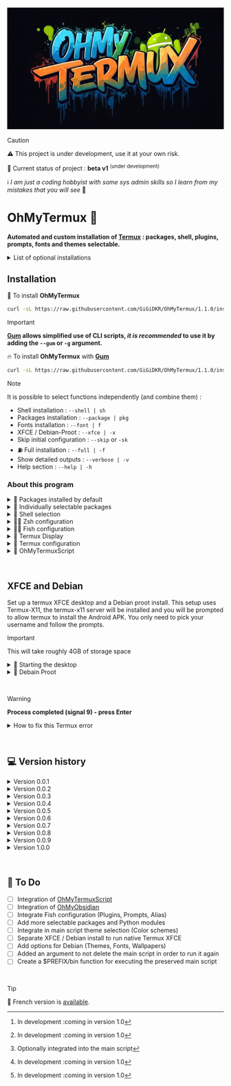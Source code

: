 ![Logo OhMyTermux](assets/logo.jpg)

> [!CAUTION]
> :warning: This project is under development, use it at your own risk.
> 
> :construction: Current status of project : **beta v1** <sup>(under development)</sup>
> 
> :information_source: *I am just a coding hobbyist with some sys admin skills so I learn from my mistakes that you will see* 👀


# OhMyTermux 🧊

**Automated and custom installation of [Termux](https://github.com/termux) : packages, shell, plugins, prompts, fonts and themes selectable.**

<details>

<summary>List of optional installations</summary>

- **[OhMyTermuxXFCE](https://github.com/GiGiDKR/OhMyTermux/edit/main/README.md#-xfce-and-debian-)** : A customized [Debian](https://www.debian.org/) proot-distro with a [XFCE](https://www.xfce.org/) desktop and an **[App-Installer](https://github.com/GiGiDKR/App-Installer)** which are not available in package manager.

- **[OhMyTermuxScript](https://github.com/GiGiDKR/OhMyTermuxScript)** : A collection of useful scripts, executable from the main script or later. [^1]

- **[OhMyObsidian](https://github.com/GiGiDKR/OhMyObsidian)** : Sync Obsidian on Android using Termux and Git. [^1]

</details>

## Installation

🧊 To install **OhMyTermux**
```bash
curl -sL https://raw.githubusercontent.com/GiGiDKR/OhMyTermux/1.1.0/install.sh -o install.sh && chmod +x install.sh && ./install.sh
```

>[!IMPORTANT]
> **[Gum](https://github.com/charmbracelet/gum) allows simplified use of CLI scripts, _it is recommended_ to use it by adding the `--gum` or `-g` argument.**

🔥 To install **OhMyTermux** with **[Gum](https://github.com/charmbracelet/gum)**
```bash
curl -sL https://raw.githubusercontent.com/GiGiDKR/OhMyTermux/1.1.0/install.sh -o install.sh && chmod +x install.sh && ./install.sh --gum
```

>[!NOTE]
> It is possible to select functions independently (and combine them) :
> - Shell installation : `--shell | sh`
> - Packages installation : `--package | pkg`
> - Fonts installation : `--font | f`
> - XFCE / Debian-Proot : `--xfce | -x`
> - Skip initial configuration : `--skip` or `-sk`
> - :fuelpump: Full installation : `--full | -f`
> - Show detailed outputs : `--verbose | -v`
> - Help section : `--help | -h`
&nbsp;

### About this program 

<details>

<summary>🧊 Packages installed by default</summary>

- [wget](https://github.com/mirror/wget)
- [curl](https://github.com/curl/curl)
- [git](https://github.com/git/git)
- [unzip](https://en.m.wikipedia.org/wiki/ZIP_(file_format))

</details>

<details>

<summary>🧊 Individually selectable packages</summary>

- [nala](https://github.com/volitank/nala)
- [eza](https://github.com/eza-community/eza)
- [lsd](https://github.com/lsd-rs/lsd)
- [logo-ls](https://github.com/Yash-Handa/logo-ls)
- [bat](https://github.com/sharkdp/bat)
- [lf](https://github.com/gokcehan/lf)
- [fzf](https://github.com/junegunn/fzf)
- [glow](https://github.com/charmbracelet/glow)
- [python](https://github.com/python)
- [nodejs](https://github.com/nodejs/node)
- [nodejs-lts](https://github.com/nodejs/Release)
- [micro](https://github.com/zyedidia/micro)
- [vim](https://github.com/vim/vim)
- [neovim](https://github.com/neovim/neovim)
- [lazygit](https://github.com/jesseduffield/lazygit)
- [open-ssh](https://www.openssh.com/)

</details>

<details>

<summary> 🧊 Shell selection</summary>

- [Bash](https://git.savannah.gnu.org/cgit/bash.git/)
- [ZSH](https://www.zsh.org/)
- [Fish](https://github.com/fish-shell/fish-shell)

</details>
 
<details>

<summary>🧊🧊 Zsh configuration</summary>

- [Oh-My-Zsh](https://github.com/ohmyzsh/ohmyzsh)
- [zsh-syntax-highlighting](https://github.com/zsh-users/zsh-syntax-highlighting)
- [zsh-completions](https://github.com/zsh-users/zsh-completions)
- [zsh-you-should-use](https://github.com/MichaelAquilina/zsh-you-should-use)
- [zsh-alias-finder](https://github.com/ohmyzsh/ohmyzsh/tree/master/plugins/alias-finder)

</details>
    
<details>

<summary>🧊🧊 Fish configuration</summary>

- [Oh-My-Fish](https://github.com/oh-my-fish/oh-my-fish)
- [Fisher](https://github.com/jorgebucaran/fisher)
- [Pure](https://github.com/pure-fish/pure)
- [Fishline](https://github.com/0rax/fishline)
- [Virtualfish](https://github.com/justinmayer/virtualfish)
- [Fish Abbreviation Tips](https://github.com/gazorby/fish-abbreviation-tips)
- [Bang-Bang](https://github.com/oh-my-fish/plugin-bang-bang)
- [Fish You Should Use](https://github.com/paysonwallach/fish-you-should-use)
- [Catppuccin for Fish](https://github.com/catppuccin/fish)

</details>
 
<details>

<summary>🧊 Termux Display</summary>

- [Nerd Fonts](https://github.com/ryanoasis/nerd-fonts) 
- [Color Schemes](https://github.com/mbadolato/iTerm2-Color-Schemes)
- [Powerlevel10k](https://github.com/romkatv/powerlevel10k)
  
</details>
 
<details>

<summary>🧊 Termux configuration</summary>

- Custom aliases (common aliases + specific aliases depending on the package or plugin installed)
- Symlink to internal storage user directories
  
</details>
  
<details>

<summary>🧊 OhMyTermuxScript</summary>
  
- Theme Selector
- Nerd Fonts Installer
- App-Installer (VSCode, PyCharm, Obsidian...)
- Native Termux XFCE4 desktop on Termux-X11
- Oh-My-Zsh [^2]
- Oh-My-Posh [^1]
- Electron Node.js
- XDRP (native Termux or proot-distro)
  
</details>
 
[^1]: In development :coming in version 1.0
[^2]: Optionally integrated into the main script
[^3]: In development (no release date yet)

&nbsp;

## **XFCE and Debian**

Set up a termux XFCE desktop and a Debian proot install.
This setup uses Termux-X11, the termux-x11 server will be installed and you will be prompted to allow termux to install the Android APK.
You only need to pick your username and follow the prompts.

> [!IMPORTANT]
> This will take roughly 4GB of storage space

<details>
  
<summary>🧊 Starting the desktop</summary>

You will recieve a popup to allow installs from termux, this will open the APK for the Termux-X11 android app. While you do not have to allow installs from termux, you will still need to install manually by using a file browser and finding the APK in your downloads folder.

Use the command ```start``` to initiate a Termux-X11 session.

This will start the termux-x11 server, XFCE4 desktop and open the Termux-X11 app right into the desktop.

To enter the Debian proot install from terminal use the command ```debian```

Also note, you do not need to set display in Debian proot as it is already set. This means you can use the terminal to start any GUI application and it will startup.

</details>

<details>
  
<summary>🧊 Debain Proot</summary>

To enter proot use the command ```debian```, from there you can install aditional software with apt and use cp2menu in termux to copy the menu items over to termux xfce menu.

There are two scripts available for this setup as well :

```prun```  Running this followed by a command you want to run from the debian proot install will allow you to run stuff from the termux terminal without running ```debian``` to get into the proot itself.

```cp2menu``` Running this will pop up a window allowing you to copy .desktop files from debian proot into the termux xfce "start" menu so you won't need to launch them from terminal. A launcher is available in the System menu section.

</details>

&nbsp;

> [!WARNING]
> **Process completed (signal 9) - press Enter**

<details>
  
<summary>How to fix this Termux error</summary>

You need to run this adb command to fix the process 9 error that will force close Termux :
```
adb shell "/system/bin/device_config put activity_manager max_phantom_processes 2147483647"
```
To do this without using a PC you have several methods :
First, Connect to WIFI.

**Method 1 :** 
Install adb in Termux by running this code:
```
pkg install android-tools -y
```
Then open settings and enable developer's options by selecting "About phone" then hit "Build" 7 times.

Back out of this menu and go into developer's options, enable wireless debugging then click into there to get the port number then click pair device to get the pairing code.

Put settings into split screen mode by pressing the square button on the bottom right of your phone, and hold the settings icon until the split screen icon shows up.

Then select Termux and in settings select pair with a code. In Termux type `adb pair` then enter your pairing info.

After you have completed this process you can type adb connect and connect to your phone with the ip and port provided in the wireless debugging menu. You can then run the fix command :

```adb shell "/system/bin/device_config put activity_manager max_phantom_processes 2147483647"```

**Method 2 :**

Install LADB from [Playstore](https://play.google.com/store/apps/details?id=com.draco.ladb) or from [GitHub](https://github.com/hyperio546/ladb-builds/releases).

In split screen have one side LADB and the other side showing developer settings.
In developer settings, enable wireless debugging then click into there to get the port number then click pair device to get the pairing code.
Enter both those values into LADB.
Once it connects run the fix command :

```adb shell "/system/bin/device_config put activity_manager max_phantom_processes 2147483647"```

</details>

&nbsp;

## 💻 Version history

<details>
<summary>Version 0.0.1</summary>
Initial upload
</details> 

<details>
<summary>Version 0.0.2</summary>
Command line interface changes
</details> 

<details>
<summary>Version 0.0.3</summary>
~~Integration of [OhMyObsidian](https://github.com/GiGiDKR/OhMyObsidian)~~ (Rollback)
</details>

<details>
<summary>Version 0.0.4</summary>
Optimization of the alias system according to package and shell selection
</details> 

<details>
<summary>Version 0.0.5</summary>
Adding packages to the selectable list
</details> 
  
<details>
<summary>Version 0.0.6</summary>
Dynamic management of .zshrc configuration
</details> 
  
<details>
<summary>Version 0.0.7</summary>
Global modification of the main script by splitting each step into a function that can be executed alone (or combined with others) with the addition of an argument to the execution command
</details>

<details>
<summary>Version 0.0.8</summary>
  
  - Addition of the argument `--shell` to install a shell
  - Addition of the argument `--package` to install packages
  - Addition of the argument `--xfce` to install XFCE and Debian proot
  - Addition of the argument `--font` to install fonts
  - ~~Addition of the argument `--script` to install [OhMyTermuxScript](https://github.com/GiGiDKR/OhMyTermuxScript) [^1]~~ (Rollback)
  - Addition of the argument `--skip` to skip the initial configuration
</details> 

<details>
<summary>Version 0.0.9</summary>
Bug fixes and improvements
</details> 
  
<details>
<summary>Version 1.0.0</summary>
  - Overall improvement of the script
  - Addition of the creation of a password for the Debian proot user
  - Implementation of a non-verbose execution when gum is not used
  - Implementation of a system for displaying the result of the execution of commands (success/failure)
  - :checkered_flag: The rest is in development
</details>

&nbsp;

## 📖 To Do
- [ ] Integration of [OhMyTermuxScript](https://github.com/GiGiDKR/OhMyTermuxScript)
- [ ] Integration of [OhMyObsidian](https://github.com/GiGiDKR/OhMyObsidian)
- [ ] Integrate Fish configuration (Plugins, Prompts, Alias)
- [ ] Add more selectable packages and Python modules
- [ ] Integrate in main script theme selection (Color schemes)
- [ ] Separate XFCE / Debian install to run native Termux XFCE
- [ ] Add options for Debian (Themes, Fonts, Wallpapers)
- [ ] Added an argument to not delete the main script in order to run it again
- [ ] Create a $PREFIX/bin function for executing the preserved main script

&nbsp;

> [!TIP]
> 🚩 French version is [available](README-FR.md).
